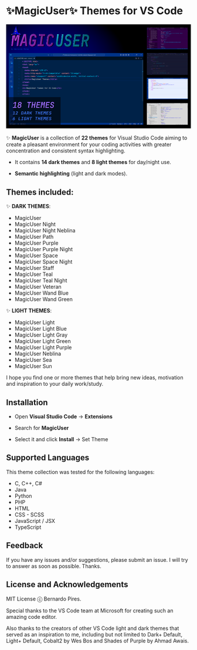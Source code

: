 # ✨**MagicUser**✨ Themes for VS Code

![MagicUser themes](https://raw.githubusercontent.com/drbap/magicuser-themes-for-vscode/main/images/magicuser_themes_for_vscode.png)

✨ **MagicUser** is a collection of **22 themes** for Visual Studio Code aiming to create a pleasant environment for your coding activities with greater concentration and consistent syntax highlighting.

- It contains **14 dark themes** and **8 light themes** for day/night use.

- **Semantic highlighting** (light and dark modes).

## Themes included:

✨ **DARK THEMES**: 
- MagicUser 
- MagicUser Night
- MagicUser Night Neblina
- MagicUser Path
- MagicUser Purple 
- MagicUser Purple Night
- MagicUser Space 
- MagicUser Space Night
- MagicUser Staff
- MagicUser Teal
- MagicUser Teal Night
- MagicUser Veteran
- MagicUser Wand Blue
- MagicUser Wand Green

✨ **LIGHT THEMES**:
- MagicUser Light
- MagicUser Light Blue
- MagicUser Light Gray
- MagicUser Light Green
- MagicUser Light Purple
- MagicUser Neblina
- MagicUser Sea
- MagicUser Sun

I hope you find one or more themes that help bring new ideas, motivation and inspiration to your daily work/study.

## Installation

- Open **Visual Studio Code** -> **Extensions**

- Search for **MagicUser**

- Select it and click **Install** -> Set Theme

## Supported Languages

This theme collection was tested for the following languages:
- C, C++, C#
- Java
- Python
- PHP
- HTML
- CSS - SCSS
- JavaScript / JSX
- TypeScript

## Feedback
  
If you have any issues and/or suggestions, please submit an issue. I will try to answer as soon as possible. Thanks.
  
## License and Acknowledgements

MIT License ⓒ Bernardo Pires.

Special thanks to the VS Code team at Microsoft for creating such an amazing code editor. 

Also thanks to the creators of other VS Code light and dark themes that served as an inspiration to me, including but not limited to Dark+ Default, Light+ Default, Cobalt2 by Wes Bos and Shades of Purple by Ahmad Awais.
